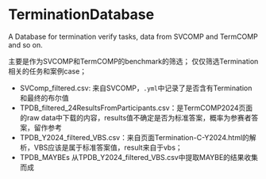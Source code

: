 # TerminationDatabase
A Database for termination verify tasks, data from SVCOMP and TermCOMP and so on.

主要是作为SVCOMP和TermCOMP的benchmark的筛选；
仅仅筛选Termination相关的任务和案例case；

- SVComp_filtered.csv: 来自SVCOMP，`.yml`中记录了是否含有Termination和最终的布尔值
- TPDB_filtered_24ResultsFromParticipants.csv：是TermCOMP2024页面的raw data中下载的内容，results值不确定是否为标准答案，概率为参赛者答案，留作参考
- TPDB_Y2024_filtered_VBS.csv：来自页面Termination-C-Y2024.html的解析，VBS应该是属于标准答案值，result来自于vbs；
- TPDB_MAYBEs 从TPDB_Y2024_filtered_VBS.csv中提取MAYBE的结果收集而成



